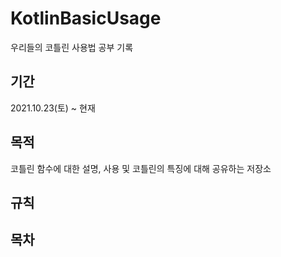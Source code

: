 # KotlinBasicUsage
우리들의 코틀린 사용법 공부 기록


## 기간
2021.10.23(토) ~ 현재


## 목적
 코틀린 함수에 대한 설명, 사용 및 코틀린의 특징에 대해 공유하는 저장소
 
## 규칙

## 목차
